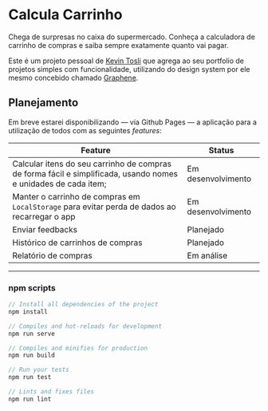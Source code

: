 # Calcula Carrinho

Chega de surpresas no caixa do supermercado. Conheça a calculadora de carrinho de compras e saiba sempre exatamente quanto vai pagar.

Este é um projeto pessoal de [Kevin Tosli](bit.ly/tosli-github) que agrega ao seu portfolio de projetos simples com funcionalidade, utilizando do design system por ele mesmo concebido chamado [Graphene](bit.ly/graphenedesign).

## Planejamento

Em breve estarei disponibilizando — via Github Pages — a aplicação para a utilização de todos com as seguintes _features_:

| Feature                                                                                                        | Status             |
| -------------------------------------------------------------------------------------------------------------- | ------------------ |
| Calcular itens do seu carrinho de compras de forma fácil e simplificada, usando nomes e unidades de cada item; | Em desenvolvimento |
| Manter o carrinho de compras em `LocalStorage` para evitar perda de dados ao recarregar o app                  | Em desenvolvimento |
| Enviar feedbacks                                                                                               | Planejado          |
| Histórico de carrinhos de compras                                                                              | Planejado          |
| Relatório de compras                                                                                           | Em análise         |

---

### npm scripts

```js
// Install all dependencies of the project
npm install

// Compiles and hot-reloads for development
npm run serve

// Compiles and minifies for production
npm run build

// Run your tests
npm run test

// Lints and fixes files
npm run lint
```
